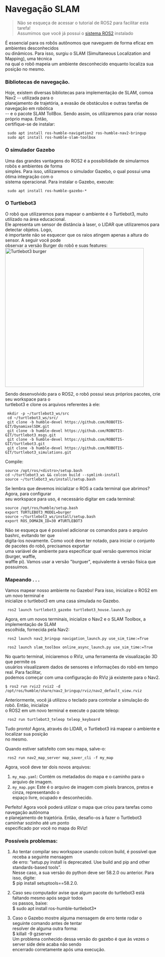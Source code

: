 # Navegação SLAM

> Não se esqueça de acessar o tutorial de ROS2 para facilitar esta 
tarefa!<br> Assumimos que você já possui o [sistema ROS2](https://docs.ros.org/en/humble/Installation/Ubuntu-Install-Debians.html) instalado <br>


É essencial para os robôs autônomos que naveguem de forma eficaz em ambientes desconhecidos <br>
ou dinâmicos. Para isso, surgiu o SLAM (Simultaneous Localization and Mapping), uma técnica <br>
na qual o robô mapeia um ambiente desconhecido enquanto localiza sua posição no mesmo. 

### Bibliotecas de navegação.
Hoje, existem diversas bibliotecas para implementação de SLAM, comoa Nav2 -- utilizada para o <br>
planejamento de trajetória, a evasão de obstáculos e outras tarefas de navegação em robótica <br>
-- e o pacote SLAM TollBox. Sendo assim, os utilizaremos para criar nosso próprio mapa. Então, <br>
 certifique-se de instalar:
```
 sudo apt install ros-humble-navigation2 ros-humble-nav2-bringup
 sudo apt install ros-humble-slam-toolbox
```

### O simulador Gazebo
Uma das grandes vantagens do ROS2 é a possibilidade de simularmos robôs e ambientes de forma <br>
simples. Para isso, utilizaremos o simulador Gazebo, o qual possui uma ótima integração com o <br>
 sistema operacional. Para instalar o Gazebo, execute:
```
 sudo apt install ros-humble-gazebo-*
```

### O Turtlebot3
O robô que utilizaremos para mapear o ambiente é o Turtlebot3, muito utilizado na área educacional. <br>
Ele apresenta um sensor de distância à laser, o LIDAR que utilizaremos para detectar objetos. Logo, <br>
é importante não se esquecer que os raios atingem apenas a altura do sensor. A seguir você pode <br>
observar a versão Burger do robô e suas features:<br>
<img src="https://cdn.shopify.com/s/files/1/0928/0230/files/turtlebot3_main_components_burger.png?931120592119287692" alt="Turtlebot3 burger" width="450">

Sendo desenvolvido para o ROS2, o robô possui seus próprios pacotes, crie seu workspace para o <br>
turtlebot3 e clone os arquivos referentes à ele:
```
 mkdir -p ~/turtlebot3_ws/src
 cd ~/turtlebot3_ws/src/
 git clone -b humble-devel https://github.com/ROBOTIS-GIT/DynamixelSDK.git
 git clone -b humble-devel https://github.com/ROBOTIS-GIT/turtlebot3_msgs.git
 git clone -b humble-devel https://github.com/ROBOTIS-GIT/turtlebot3.git
 git clone -b humble-devel https://github.com/ROBOTIS-GIT/turtlebot3_simulations.git
```

Compile:
```
source /opt/ros/<distro>/setup.bash
cd ~/turtlebot3_ws && colcon build --symlink-install
source ~/turtlebot3_ws/install/setup.bash
```

Se lembra que devemos inicializar o ROS a cada terminal que abrimos? Agora, para configurar<br>
seu workspace para uso, é necessário digitar em cada terminal:
```
source /opt/ros/humble/setup.bash
export TURTLEBOT3_MODEL=burger
source ~/turtlebot3_ws/install/setup.bash
export ROS_DOMAIN_ID=30 #TURTLEBOT3

```
Não se esqueça que é possível adicionar os comandos para o arquivo bashrc, evitando ter que <br>
digita-los novamente.
Como você deve ter notado, para iniciar o conjunto de pacotes do robô, precisamos exportar<br>
uma variável de ambiente para especificar qual versão queremos iniciar (burger, waffle, <br>
waffle pi). Vamos usar a versão "burguer", equivalente à versão física que possuimos.


### Mapeando . . .
Vamos mapear nosso ambiente no Gazebo! Para isso, inicialize o ROS2 em um novo terminal e <br>
inicialize o turtlebot3 em uma casa simulada no Gazebo. <br> 
```
 ros2 launch turtlebot3_gazebo turtlebot3_house.launch.py
```

Agora, em um novos terminais, inicialize o Nav2 e o SLAM Toolbox, a implementação de SLAM <br>
escolhida, fornecida pela Nav2:
```
 ros2 launch nav2_bringup navigation_launch.py use_sim_time:=True
```
```
 ros2 launch slam_toolbox online_async_launch.py use_sim_time:=True
```

No quarto terminal, iniciaremos o RViz, uma ferramenta de visualização 3D que permite os <br>
usuários visualizarem dados de sensores e informações do robô em tempo real. Para facilitar, <br>
podemos começar com uma configuração do RViz já existente para o Nav2.
```
$ ros2 run rviz2 rviz2 -d /opt/ros/humble/share/nav2_bringup/rviz/nav2_default_view.rviz
```

Anteriormente, você já utilizou o teclado para controlar a simulação do robô. Então, inicialize <br> 
o ROS2 em um novo terminal e execute o pacote teleop:
```
 ros2 run turtlebot3_teleop teleop_keyboard
```

Tudo pronto! Agora, através do LIDAR, o Turtlebot3 irá mapear o ambiente e localizar sua posição <br>
no mesmo.

Quando estiver satisfeito com seu mapa, salve-o:
```
 ros2 run nav2_map_server map_saver_cli -f my_map
```
Agora, você deve ter dois novos arquivos:
1. `my_map.yaml`: Contém os metadados do mapa e o caminho para o arquivo de imagem.
2. `my_map.pgm`: Este é o arquivo de imagem com pixels brancos, pretos e cinza, representando o <br>
espaço livre, ocupado e desconhecido.

Perfeito! Agora você poderá utilizar o mapa que criou para tarefas como navegação autônoma <br>
e planejamento de trajetória. Então, desafio-os à fazer o Turtlebot3 caminhar sozinho até um ponto <br>
especificado por você no mapa do RViz!


### Possíveis problemas: 
1. Ao tentar compilar seu workspace usando colcon build, é possível que receba a seguinte mensagem <br>
de erro: “setup.py install is deprecated. Use build and pip and other standards-based tools”. <br>
Nesse caso, a sua versão do python deve ser 58.2.0 ou anterior. Para isso, digite:<br>
	$ pip install setuptools==58.2.0.

2. Caso seu computador avise que algum pacote do turtlebot3 está faltando mesmo após seguir todos <br>
os passos, baixe:<br>
	$ sudo apt install ros-humble-turtlebot3*

3. Caso o Gazebo mostre alguma mensagem de erro tente rodar o seguinte comando antes de tentar <br>
resolver de alguma outra forma: <br>
        $ killall -9 gzserver<br>
Um problema conhecido dessa versão do gazebo é que às vezes o server side dele acaba não sendo <br>
encerrado corretamente após uma execução.<br>
